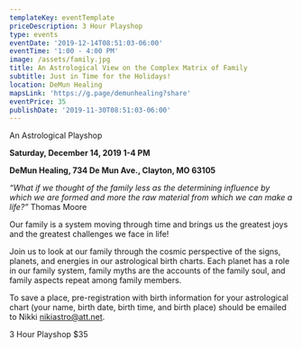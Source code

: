 ```yaml
---
templateKey: eventTemplate
priceDescription: 3 Hour Playshop
type: events
eventDate: '2019-12-14T08:51:03-06:00'
eventTime: '1:00 - 4:00 PM'
image: /assets/family.jpg
title: An Astrological View on the Complex Matrix of Family
subtitle: Just in Time for the Holidays!
location: DeMun Healing
mapsLink: 'https://g.page/demunhealing?share'
eventPrice: 35
publishDate: '2019-11-30T08:51:03-06:00'
---
```

 An Astrological Playshop

**Saturday, December 14, 2019   1-4 PM**

**DeMun Healing, 734 De Mun Ave., Clayton, MO 63105**

_“What if we thought of the family less as the determining influence by which we are formed and more the raw material from which we can make a life?”_                                                                           Thomas Moore                                                                                                          

Our family is a system moving through time and brings us the greatest joys and the greatest challenges we face in life!  

Join us to look at our family through the cosmic perspective of the signs, planets, and energies in our astrological birth charts.  Each planet has a role in our family system, family myths are the accounts of the family soul, and family aspects repeat among family members.  

To save a place, pre-registration with birth information for your astrological chart (your name, birth date, birth time, and birth place) should be emailed to Nikki nikiastro@att.net.

3 Hour Playshop   $35
